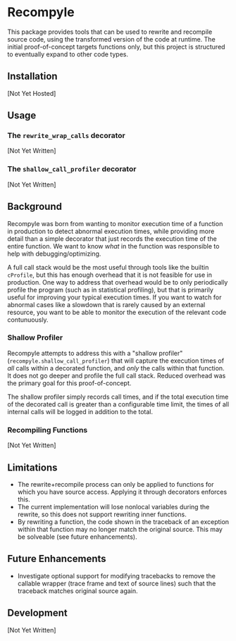 # Recompyle

This package provides tools that can be used to rewrite and recompile source code, using the transformed version of the code at runtime. The initial proof-of-concept targets functions only, but this project is structured to eventually expand to other code types.

## Installation

[Not Yet Hosted]

## Usage

### The `rewrite_wrap_calls` decorator

[Not Yet Written]

### The `shallow_call_profiler` decorator

[Not Yet Written]

## Background

Recompyle was born from wanting to monitor execution time of a function in production to detect abnormal execution times, while providing more detail than a simple decorator that just records the execution time of the entire function. We want to know *what* in the function was responsible to help with debugging/optimizing.

A full call stack would be the most useful through tools like the builtin `cProfile`, but this has enough overhead that it is not feasible for use in production. One way to address that overhead would be to only periodically profile the program (such as in statistical profiling), but that is primarily useful for improving your typical execution times. If you want to watch for abnormal cases like a slowdown that is rarely caused by an external resource, you want to be able to monitor the execution of the relevant code contunuously.

### Shallow Profiler

Recompyle attempts to address this with a "shallow profiler" (`recompyle.shallow_call_profiler`) that will capture the execution times of *all* calls within a decorated function, and *only* the calls within that function. It does not go deeper and profile the full call stack. Reduced overhead was the primary goal for this proof-of-concept.

The shallow profiler simply records call times, and if the total execution time of the decorated call is greater than a configurable time limit, the times of all internal calls will be logged in addition to the total.

### Recompiling Functions

[Not Yet Written]

## Limitations

- The rewrite+recompile process can only be applied to functions for which you have source access. Applying it through decorators enforces this.
- The current implementation will lose nonlocal variables during the rewrite, so this does not support rewriting inner functions.
- By rewriting a function, the code shown in the traceback of an exception within that function may no longer match the original source. This may be solveable (see future enhancements).

## Future Enhancements

- Investigate optional support for modifying tracebacks to remove the callable wrapper (trace frame and text of source lines) such that the traceback matches original source again.

## Development

[Not Yet Written]
